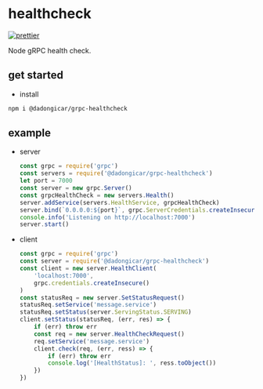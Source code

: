# healthcheck

[![prettier][prettier-image]][prettier-url]

Node gRPC health check.

## get started

* install

```bash
npm i @dadongicar/grpc-healthcheck
```

## example

* server

    ```javascript
    const grpc = require('grpc')
    const servers = require('@dadongicar/grpc-healthcheck')
    let port = 7000
    const server = new grpc.Server()
    const grpcHealthCheck = new servers.Health()
    server.addService(servers.HealthService, grpcHealthCheck)
    server.bind(`0.0.0.0:${port}`, grpc.ServerCredentials.createInsecure())
    console.info('Listening on http://localhost:7000')
    server.start()
    ```

* client

    ```javascript
    const grpc = require('grpc')
    const server = require('@dadongicar/grpc-healthcheck')
    const client = new server.HealthClient(
        'localhost:7000',
        grpc.credentials.createInsecure()
    )
    const statusReq = new server.SetStatusRequest()
    statusReq.setService('message.service')
    statusReq.setStatus(server.ServingStatus.SERVING)
    client.setStatus(statusReq, (err, res) => {
        if (err) throw err
        const req = new server.HealthCheckRequest()
        req.setService('message.service')
        client.check(req, (err, ress) => {
            if (err) throw err
            console.log('[HealthStatus]: ', ress.toObject())
        })
    })
    ```

[prettier-image]: https://img.shields.io/badge/code_style-prettier-ff69b4.svg?style=flat-square
[prettier-url]: https://github.com/prettier/prettier
